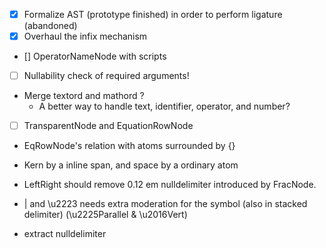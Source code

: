 * [x] Formalize AST (prototype finished) in order to perform ligature (abandoned)
* [x] Overhaul the infix mechanism
* [] OperatorNameNode with scripts
* [ ] Nullability check of required arguments!

* Merge textord and mathord ?
    * A better way to handle text, identifier, operator, and number?


* [ ] TransparentNode and EquationRowNode

* EqRowNode's relation with atoms surrounded by {}


* Kern by a inline span, and space by a ordinary atom

* LeftRight should remove 0.12 em nulldelimiter introduced by FracNode.

* | and \u2223 needs extra moderation for the symbol (also in stacked delimiter) (\u2225Parallel & \u2016Vert)

* extract nulldelimiter